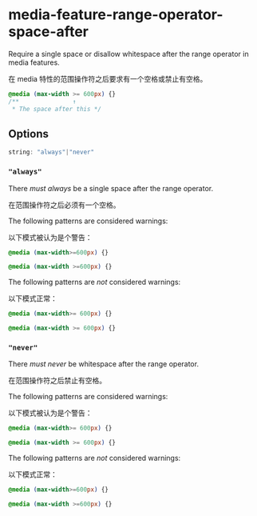 # media-feature-range-operator-space-after

Require a single space or disallow whitespace after the range operator in media features.

在 media 特性的范围操作符之后要求有一个空格或禁止有空格。

```css
@media (max-width >= 600px) {}
/**               ↑
 * The space after this */
```

## Options

```js
string: "always"|"never"
```

### `"always"`

There *must always* be a single space after the range operator.

在范围操作符之后必须有一个空格。

The following patterns are considered warnings:

以下模式被认为是个警告：

```css
@media (max-width>=600px) {}
```

```css
@media (max-width >=600px) {}
```

The following patterns are *not* considered warnings:

以下模式正常：

```css
@media (max-width>= 600px) {}
```

```css
@media (max-width >= 600px) {}
```

### `"never"`

There *must never* be whitespace after the range operator.

在范围操作符之后禁止有空格。

The following patterns are considered warnings:

以下模式被认为是个警告：

```css
@media (max-width>= 600px) {}
```

```css
@media (max-width >= 600px) {}
```

The following patterns are *not* considered warnings:

以下模式正常：

```css
@media (max-width>=600px) {}
```

```css
@media (max-width >=600px) {}
```
